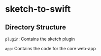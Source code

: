 # sketch-to-swift

## Directory Structure

`plugin`: Contains the sketch plugin

`app`: Contains the code for the core web-app
